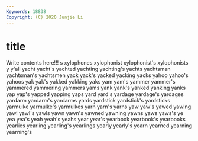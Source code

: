 ```yaml
---
Keywords: 18838
Copyright: (C) 2020 Junjie Li
---
```


# title

Write contents here!!!
s 
xylophones 
xylophonist 
xylophonist's 
xylophonists 
y 
y'all 
yacht 
yacht's
yachted 
yachting 
yachting's 
yachts 
yachtsman 
yachtsman's 
yachtsmen 
yack 
yack's 
yacked
yacking 
yacks 
yahoo 
yahoo's 
yahoos 
yak 
yak's 
yakked 
yakking 
yaks
yam 
yam's 
yammer 
yammer's 
yammered 
yammering 
yammers 
yams 
yank 
yank's
yanked 
yanking 
yanks 
yap 
yap's 
yapped 
yapping 
yaps 
yard 
yard's
yardage 
yardage's 
yardages 
yardarm 
yardarm's 
yardarms 
yards 
yardstick 
yardstick's 
yardsticks
yarmulke 
yarmulke's 
yarmulkes 
yarn 
yarn's 
yarns 
yaw 
yaw's 
yawed 
yawing
yawl 
yawl's 
yawls 
yawn 
yawn's 
yawned 
yawning 
yawns 
yaws 
yaws's
ye 
yea 
yea's 
yeah 
yeah's 
yeahs 
year 
year's 
yearbook 
yearbook's
yearbooks 
yearlies 
yearling 
yearling's 
yearlings 
yearly 
yearly's 
yearn 
yearned 
yearning
yearning's 

